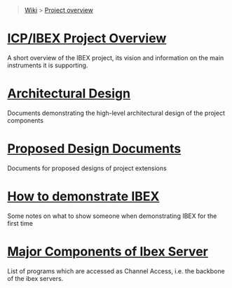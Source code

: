 > [Wiki](Home) > [Project overview](Project-overview)

# [ICP/IBEX Project Overview](https://github.com/ISISComputingGroup/IBEX/wiki) #

A short overview of the IBEX project, its vision and information on the main instruments it is supporting.

# [Architectural Design](High-Level-Architectural-Design) #

Documents demonstrating the high-level architectural design of the project components

# [Proposed Design Documents](Design-Documents) #

Documents for proposed designs of project extensions

# [How to demonstrate IBEX](Demo-notes) #

Some notes on what to show someone when demonstrating IBEX for the first time

# [Major Components of Ibex Server](Major-Components-of-Ibex-Server)

List of programs which are accessed as Channel Access, i.e. the backbone of the ibex servers.
